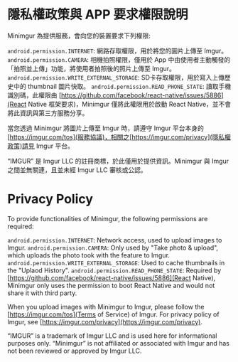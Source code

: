 # 隱私權政策與 APP 要求權限說明

Minimgur 為提供服務，會向您的裝置要求下列權限:

`android.permission.INTERNET`: 網路存取權限，用於將您的圖片上傳至 Imgur。
`android.permission.CAMERA`: 相機拍照權限，僅用於 App 中由使用者主動觸發的「拍照並上傳」功能，將使用者拍照後的照片上傳至 Imgur。
`android.permission.WRITE_EXTERNAL_STORAGE`: SD卡存取權限，用於寫入上傳歷史中的 thumbnail 圖片快取。
`android.permission.READ_PHONE_STATE`: 讀取手機識別碼，此權限由 [https://github.com/facebook/react-native/issues/5886](React Native 框架要求)，Minimgur 僅將此權限用於啟動 React Native，並不會將此資訊與第三方服務分享。

當您透過 Minimgur 將圖片上傳至 Imgur 時，請遵守 Imgur 平台本身的 [https://imgur.com/tos](服務協議)，相關之[https://imgur.com/privacy](隱私權政策)請見 Imgur 平台。

“IMGUR” 是 Imgur LLC 的註冊商標，於此僅用於提供資訊。Minimgur 與 Imgur 之間並無關連，且並未經 Imgur LLC 審核或公認。

# Privacy Policy

To provide functionalities of Minimgur, the following permissions are required:

`android.permission.INTERNET`: Network access, used to upload images to Imgur.
`android.permission.CAMERA`: Only used by "Take photo & upload", which uploads the photo took with the feature to Imgur.
`android.permission.WRITE_EXTERNAL_STORAGE`: Used to cache thumbnails in the "Uplaod History".
`android.permission.READ_PHONE_STATE`: Required by [https://github.com/facebook/react-native/issues/5886](React Native), Minimgur only uses the permission to boot React Native and would not share it with third party.

When you upload images with Minimgur to Imgur, please follow the [https://imgur.com/tos](Terms of Service) of Imgur. For privacy policy of Imgur, see [https://imgur.com/privacy](https://imgur.com/privacy).

“IMGUR” is a trademark of Imgur LLC and is used here for informational purposes only. “Minimgur” is not affiliated or associated with Imgur and has not been reviewed or approved by Imgur LLC.
